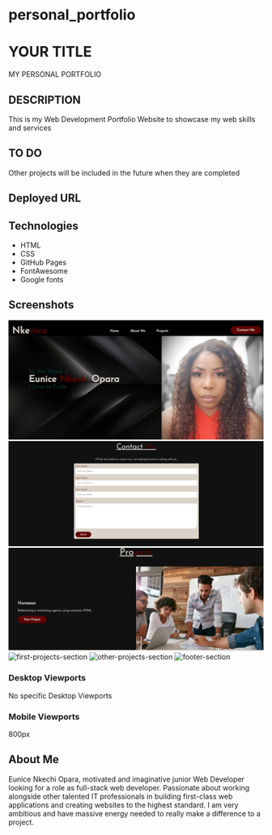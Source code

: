 # personal_portfolio

# YOUR TITLE

MY PERSONAL PORTFOLIO

## DESCRIPTION

This is my Web Development Portfolio Website to showcase my web skills and services

## TO DO

Other projects will be included in the future when they are completed

## Deployed URL

## Technologies

- HTML
- CSS
- GitHub Pages
- FontAwesome
- Google fonts

## Screenshots

![navbar-and-hero-section](./assets/images/navbar-and-hero-section.jpg)
![contact-me-section](./assets/images/contact-me-section.jpg)
![projects-section](./assets/images/projects-section.jpg)
![first-projects-section](./assets/images/horiseon-marketing-agency-refactor.jpg)
![other-projects-section](./assets/images/other-projects-section.jpg)
![footer-section](./assets/images/footer.jpg)

### Desktop Viewports

No specific Desktop Viewports

### Mobile Viewports

800px

## About Me

Eunice Nkechi Opara, motivated and imaginative junior Web Developer looking for a role as full-stack web developer. Passionate about working alongside other talented IT professionals in building first-class web applications and creating websites to the highest standard. I am very ambitious and have massive energy needed to really make a difference to a project.
